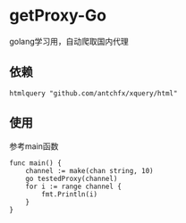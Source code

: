 # getProxy-Go
golang学习用，自动爬取国内代理

## 依赖
`htmlquery "github.com/antchfx/xquery/html"`

## 使用
参考main函数
```golang
func main() {
	channel := make(chan string, 10)
	go testedProxy(channel)
	for i := range channel {
		fmt.Println(i)
	}
}

```